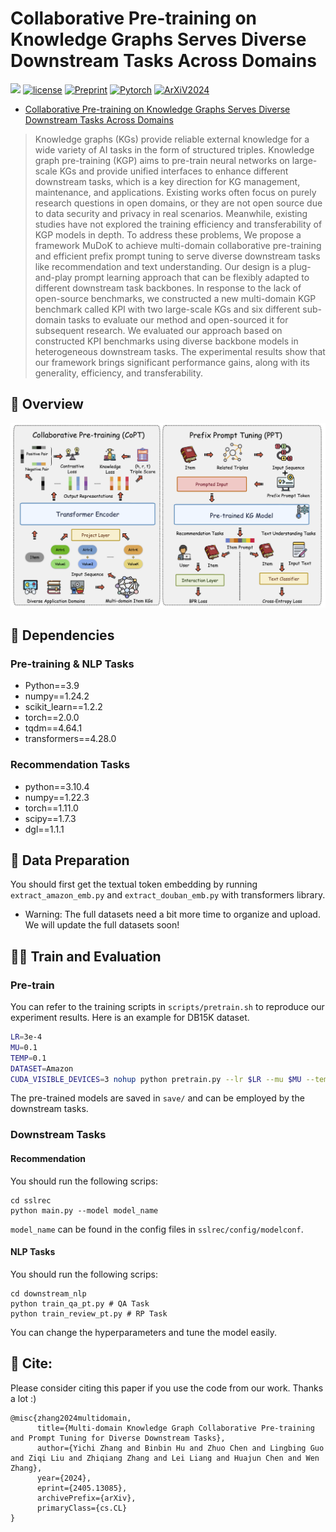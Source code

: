 # Collaborative Pre-training on Knowledge Graphs Serves Diverse Downstream Tasks Across Domains

![](https://img.shields.io/badge/version-1.0.1-blue)
[![license](https://img.shields.io/github/license/mashape/apistatus.svg?maxAge=2592000)](https://github.com/zjukg/NATIVE/main/LICENSE)
[![Preprint](https://img.shields.io/badge/Preprint'24-brightgreen)](https://arxiv.org/abs/2405.13085)
[![Pytorch](https://img.shields.io/badge/PyTorch-%23EE4C2C.svg?e&logo=PyTorch&logoColor=white)](https://pytorch.org/)
[![ArXiV2024](https://img.shields.io/badge/ArXiV-2024-%23bd9f65?labelColor=%2377BBDD&color=3388bb)](https://arxiv.org/abs/2405.13085)
 - [Collaborative Pre-training on Knowledge Graphs Serves Diverse Downstream Tasks Across Domains](https://arxiv.org/abs/2405.13085)

> Knowledge graphs (KGs) provide reliable external knowledge for a wide variety of AI tasks in the form of structured triples. Knowledge graph pre-training (KGP) aims to pre-train neural networks on large-scale KGs and provide unified interfaces to enhance different downstream tasks, which is a key direction for KG management, maintenance, and applications. Existing works often focus on purely research questions in open domains, or they are not open source due to data security and privacy in real scenarios. Meanwhile, existing studies have not explored the training efficiency and transferability of KGP models in depth. To address these problems, We propose a framework MuDoK to achieve multi-domain collaborative pre-training and efficient prefix prompt tuning to serve diverse downstream tasks like recommendation and text understanding. Our design is a plug-and-play prompt learning approach that can be flexibly adapted to different downstream task backbones. In response to the lack of open-source benchmarks, we constructed a new multi-domain KGP benchmark called KPI with two large-scale KGs and six different sub-domain tasks to evaluate our method and open-sourced it for subsequent research. We evaluated our approach based on constructed KPI benchmarks using diverse backbone models in heterogeneous downstream tasks. The experimental results show that our framework brings significant performance gains, along with its generality, efficiency, and transferability.


## 👀 Overview
![model](resource/model.png)

## 🐍 Dependencies
### Pre-training & NLP Tasks
- Python==3.9
- numpy==1.24.2
- scikit_learn==1.2.2
- torch==2.0.0
- tqdm==4.64.1
- transformers==4.28.0

### Recommendation Tasks
- python==3.10.4
- numpy==1.22.3
- torch==1.11.0
- scipy==1.7.3
- dgl==1.1.1


## 📖 Data Preparation
You should first get the textual token embedding by running `extract_amazon_emb.py` and `extract_douban_emb.py` with transformers library.
- Warning: The full datasets need a bit more time to organize and upload. We will update the full datasets soon!

## 🏃‍♀️ Train and Evaluation

### Pre-train
You can refer to the training scripts in `scripts/pretrain.sh` to reproduce our experiment results. Here is an example for DB15K dataset.

```bash
LR=3e-4
MU=0.1
TEMP=0.1
DATASET=Amazon
CUDA_VISIBLE_DEVICES=3 nohup python pretrain.py --lr $LR --mu $MU --temperature $TEMP --dataset $DATASET > log-$DATASET-LR$LR-MU$MU-TEMP$TEMP.txt &
```
The pre-trained models are saved in `save/` and can be employed by the downstream tasks.

### Downstream Tasks

#### Recommendation

You should run the following scrips:

```
cd sslrec
python main.py --model model_name
```
`model_name` can be found in the config files in `sslrec/config/modelconf`. 

#### NLP Tasks
You should run the following scrips:

```
cd downstream_nlp
python train_qa_pt.py # QA Task
python train_review_pt.py # RP Task
```
You can change the hyperparameters and tune the model easily.



## 🤝 Cite:
Please consider citing this paper if you use the code from our work.
Thanks a lot :)

```bigquery
@misc{zhang2024multidomain,
      title={Multi-domain Knowledge Graph Collaborative Pre-training and Prompt Tuning for Diverse Downstream Tasks}, 
      author={Yichi Zhang and Binbin Hu and Zhuo Chen and Lingbing Guo and Ziqi Liu and Zhiqiang Zhang and Lei Liang and Huajun Chen and Wen Zhang},
      year={2024},
      eprint={2405.13085},
      archivePrefix={arXiv},
      primaryClass={cs.CL}
}
```